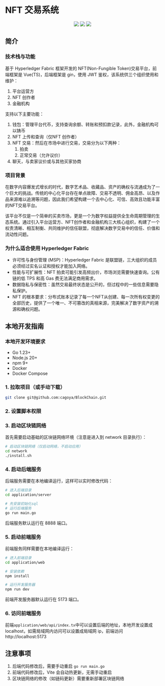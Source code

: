 # NFT 交易系统

<div align=center>
   <img src="https://img.shields.io/badge/gin-1.10-blue"/>
   <img src="https://img.shields.io/badge/vue-3.5.13-green"/>
   <img src="https://img.shields.io/badge/hyperledger fabric-2.5.10-yellow"/>
</div>


## 简介

### 技术栈与功能

基于 Hyperledger Fabric 框架开发的 NFT(Non-Fungible Token)交易平台，前端框架是 Vue(TS)，后端框架是 gin，使用 JWT 鉴权，该系统供三个组织使用和维护：

1. 平台运营方
2. NFT 创作者
3. 金融机构

支持以下主要功能：

1. 钱包：管理平台代币，支持查询余额、转账和预扣款记录，此外，金融机构可以铸币
2. NFT 上传和查询（仅NFT 创作者）
3. NFT 交易：然后在市场中进行交易，交易分为以下两种：
   1. 拍卖
   2. 正常交易（允许议价）
4. 聊天，与卖家议价或与其他买家协商

### 项目背景

在数字内容爆发式增长的时代，数字艺术品、收藏品、资产的确权与流通成为了一个巨大的挑战。传统的中心化平台存在单点故障、交易不透明、佣金高昂、以及作品来源难以追溯等问题，因此我们希望构建一个去中心化、可信、高效且功能丰富的NFT交易平台。

该平台不仅是一个简单的买卖市场，更是一个为数字权益提供全生命周期管理的生态系统。通过引入平台运营方、NFT创作者和金融机构三大核心组织，构建了一个权责清晰、相互制衡、共同维护的信任联盟，彻底解决数字交易中的信任、价值和流动性问题。

### 为什么适合使用 Hyperledger Fabric

- 许可性与身份管理 (MSP)：Hyperledger Fabric 是联盟链，三大组织的成员必须经过实名认证和授权才能加入网络。
- 性能与可扩展性：NFT 拍卖可能引发高频出价，市场浏览需要快速查询。公有链的低 TPS 和高 Gas 费无法满足商用需求。
- 数据隐私与保密性：虽然交易最终状态是公开的，但过程中的一些信息需要隐私保护。
- NFT 的根本要求：分布式账本记录了每一个NFT从创建、每一次所有权变更的全部历史，提供了一个唯一、不可篡改的真相来源，完美解决了数字资产的溯源和确权问题。

## 本地开发指南

### 本地开发环境要求

- Go 1.23+
- Node.js 20+
- npm 9+
- Docker
- Docker Compose

### 1. 拉取项目（或手动下载）

```bash
git clone git@github.com:cagoya/BlockChain.git
```

### 2. 设置脚本权限
### 3. 启动区块链网络

首先需要启动基础的区块链网络环境（注意是进入到 network 目录执行）：

```bash
# 启动区块链网络（仅启动网络，不启动应用）
cd network
./install.sh
```

### 4. 启动后端服务

后端服务需要在本地编译运行，这样可以实时修改代码：

```bash
# 进入后端目录
cd application/server

# 先安装初始化sql
# 运行后端服务
go run main.go
```

后端服务默认运行在 8888 端口。

### 5. 启动前端服务

前端服务同样需要在本地编译运行：

```bash
# 进入前端目录
cd application/web

# 安装依赖
npm install

# 运行开发服务器
npm run dev
```

前端开发服务器默认运行在 5173 端口。

### 6. 访问前端服务

前端`application/web/api/index.tx`中可以设置后端的地址，本地开发设置成 localhost，如需局域网内访问可以设置成局域网 ip，前端访问 http://localhost:5173

## 注意事项

1. 后端代码修改后，需要手动重启 `go run main.go`
2. 前端代码修改后，Vite 会自动热更新，无需手动重启
3. 区块链网络的修改（如链码更新）需要重新部署区块链网络
